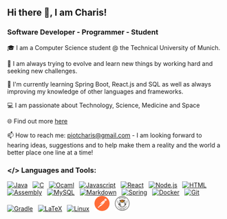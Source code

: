   ## Hi there 👋, I am Charis!
  ### Software Developer - Programmer - Student

🎓 I am a Computer Science student @ the Technical University of Munich. 

🔭 I am always trying to evolve and learn new things by working hard and seeking new challenges.

🌱 I'm currently learning Spring Boot, React.js and SQL as well as always improving my knowledge of other languages and frameworks.

💻 I am passionate about Technology, Science, Medicine and Space

🌐 Find out more [here](https://charalampos-piotopoulos.com/)

📫 How to reach me: piotcharis@gmail.com - I am looking forward to hearing ideas, suggestions and to help make them a reality and the world a better place one line at a time!

### </> Languages and Tools:

<a href="https://www.java.com/en/"><img src="https://user-images.githubusercontent.com/79626497/189351129-c95e19fc-68c8-480c-8b9b-76091299ed45.png" alt="Java" style="width:30px;height:35px;"></a>
&nbsp;
<a href="https://www.cprogramming.com/"><img src="https://user-images.githubusercontent.com/79626497/189351660-35d2acec-dade-4ea4-802b-750843c30f11.png" alt="C" style="width:30px;height:35px;"></a>
&nbsp;
<a href="https://ocaml.org/"><img src="https://user-images.githubusercontent.com/79626497/189353441-10a738f5-917b-4584-aa73-24521208351d.png" alt="Ocaml" style="width:35px;height:35px;"></a>
&nbsp;
<a href="https://www.javascript.com/"><img src="https://cdn.jsdelivr.net/gh/devicons/devicon/icons/javascript/javascript-original.svg" alt="Javascript" style="width:35px;height:35px;"></a>
&nbsp;
<a href="https://react.dev/"><img src="https://cdn.jsdelivr.net/gh/devicons/devicon/icons/react/react-original-wordmark.svg" alt="React" style="width:35px;height:35px;"></a>
&nbsp;
<a href="https://nodejs.org/en"><img src="https://cdn.jsdelivr.net/gh/devicons/devicon/icons/nodejs/nodejs-plain-wordmark.svg" alt="Node.js" style="width:35px;height:35px;"></a>
&nbsp;
<a href="https://html.com/"><img src="https://cdn.jsdelivr.net/gh/devicons/devicon/icons/html5/html5-original.svg" alt="HTML" style="width:35px;height:35px;"></a>
&nbsp;
<a href="https://www.intel.com/content/www/us/en/developer/articles/technical/intel-sdm.html/"><img src="https://user-images.githubusercontent.com/79626497/189353214-f5308df0-abb6-4ccf-8643-ba8cfbc05b9c.png" alt="Assembly" style="width:40px;height:35px;"></a>
&nbsp;
<a href="https://www.mysql.com/"><img src="https://cdn.jsdelivr.net/gh/devicons/devicon/icons/mysql/mysql-original.svg" alt="MySQL" style="width:35px;height:35px;"></a>
&nbsp;
<a href="https://www.markdownguide.org/"><img src="https://cdn.jsdelivr.net/gh/devicons/devicon/icons/markdown/markdown-original.svg" alt="Markdown" style="width:35px;height:35px;"></a>
&nbsp;
<a href="https://spring.io/"><img src="https://cdn.jsdelivr.net/gh/devicons/devicon/icons/spring/spring-original.svg" alt="Spring" style="width:35px;height:35px;"></a>
&nbsp;
<a href="https://www.docker.com/"><img src="https://cdn.jsdelivr.net/gh/devicons/devicon/icons/docker/docker-original.svg" alt="Docker" style="width:35px;height:35px;"></a>
&nbsp;
<a href="https://git-scm.com/"><img src="https://cdn.jsdelivr.net/gh/devicons/devicon/icons/git/git-original.svg" alt="Git" style="width:35px;height:35px;"></a>
&nbsp;
<a href="https://gradle.org/"><img src="https://cdn.jsdelivr.net/gh/devicons/devicon/icons/gradle/gradle-plain.svg" alt="Gradle" style="width:35px;height:35px;"></a>
&nbsp;
<a href="https://www.latex-project.org/"><img src="https://cdn.jsdelivr.net/gh/devicons/devicon/icons/latex/latex-original.svg" alt="LaTeX" style="width:35px;height:35px;"></a>
&nbsp;
<a href="https://www.linux.org/"><img src="https://cdn.jsdelivr.net/gh/devicons/devicon/icons/linux/linux-original.svg" alt="Linux" style="width:35px;height:35px;"></a>
&nbsp;
<a href="https://www.postman.com/"><img src="/icons/postman-icon.svg" alt="Postman" style="width:35px;height:35px;"></a>
&nbsp;
<a href="https://api.badgr.io/public/assertions/qXe_zpw9TxWoI-mZI9qXsw"><img src="/icons/postman-cert.png" alt="Postman Certification" style="width:35px;height:35px;"></a>
&nbsp;
&nbsp;

